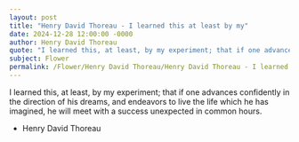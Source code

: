 ```yaml
---
layout: post
title: "Henry David Thoreau - I learned this at least by my"
date: 2024-12-28 12:00:00 -0000
author: Henry David Thoreau
quote: "I learned this, at least, by my experiment; that if one advances confidently in the direction of his dreams, and endeavors to live the life which he has imagined, he will meet with a success unexpected in common hours."
subject: Flower
permalink: /Flower/Henry David Thoreau/Henry David Thoreau - I learned this at least by my
---
```


I learned this, at least, by my experiment; that if one advances confidently in the direction of his dreams, and endeavors to live the life which he has imagined, he will meet with a success unexpected in common hours.

- Henry David Thoreau
